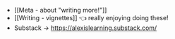 - [[Meta - about "writing more!"]]
- [[Writing - vignettes]] 👈 really enjoying doing these!
 - Substack → https://alexislearning.substack.com/